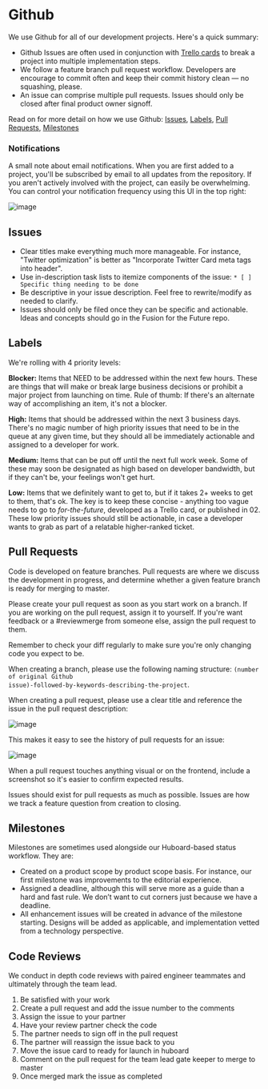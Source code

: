 # Github

We use Github for all of our development projects. Here's a quick summary:

* Github Issues are often used in conjunction with [Trello cards](tools/trello.md) to break a project into multiple implementation steps.
* We follow a feature branch pull request workflow. Developers are encourage to commit often and keep their commit history clean — no squashing, please.
* An issue can comprise multiple pull requests. Issues should only be closed after final product owner signoff.

Read on for more detail on how we use Github: [Issues](#issues), [Labels](#labels), [Pull Requests](#pull-requests), [Milestones](#milestones)

### Notifications

A small note about email notifications. When you are first added to a project, you'll be subscribed by email to all updates from the repository. If you aren't actively involved with the project, can easily be overwhelming. You can control your notification frequency using this UI in the top right:

![image](https://cloud.githubusercontent.com/assets/36432/7704146/8b0cdb3e-fdf1-11e4-96eb-220c0832ea9b.png)

## Issues

* Clear titles make everything much more manageable. For instance, "Twitter optimization" is better as "Incorporate Twitter Card meta tags into header".
* Use in-description task lists to itemize components of the issue: `* [ ] Specific thing needing to be done`
* Be descriptive in your issue description. Feel free to rewrite/modify as needed to clarify.
* Issues should only be filed once they can be specific and actionable. Ideas and concepts should go in the Fusion for the Future repo.

## Labels

We're rolling with 4 priority levels:

**Blocker:** Items that NEED to be addressed within the next few hours. These are things that will make or break large business decisions or prohibit a major project from launching on time. Rule of thumb: If there's an alternate way of accomplishing an item, it's not a blocker. 

**High:** Items that should be addressed within the next 3 business days. There's no magic number of high priority issues that need to be in the queue at any given time, but they should all be immediately actionable and assigned to a developer for work. 

**Medium:** Items that can be put off until the next full work week. Some of these may soon be designated as high based on developer bandwidth, but if they can't be, your feelings won't get hurt. 

**Low:** Items that we definitely want to get to, but if it takes 2+ weeks to get to them, that's ok. The key is to keep these concise - anything too vague needs to go to <i>for-the-future</i>, developed as a Trello card, or published in 02. These low priority issues should still be actionable, in case a developer wants to grab as part of a relatable higher-ranked ticket. 

## Pull Requests

Code is developed on feature branches. Pull requests are where we discuss the development in progress, and determine whether a given feature branch is ready for merging to master.

Please create your pull request as soon as you start work on a branch. If you are working on the pull request, assign it to yourself. If you're want feedback or a #reviewmerge from someone else, assign the pull request to them.

Remember to check your diff regularly to make sure you're only changing code you expect to be.

When creating a branch, please use the following naming structure: <code>(number of original Github issue)-followed-by-keywords-describing-the-project</code>.

When creating a pull request, please use a clear title and reference the issue in the pull request description:

![image](https://cloud.githubusercontent.com/assets/36432/4772116/4444b6da-5b95-11e4-89cc-2106064a977a.png)

This makes it easy to see the history of pull requests for an issue:

![image](https://cloud.githubusercontent.com/assets/36432/4772139/58f18cca-5b95-11e4-8895-6f8dc5b42cbc.png)

When a pull request touches anything visual or on the frontend, include a screenshot so it's easier to confirm expected results.

Issues should exist for pull requests as much as possible. Issues are how we track a feature question from creation to closing.

## Milestones

Milestones are sometimes used alongside our Huboard-based status workflow. They are:

* Created on a product scope by product scope basis. For instance, our first milestone was improvements to the editorial experience.
* Assigned a deadline, although this will serve more as a guide than a hard and fast rule. We don’t want to cut corners just because we have a deadline.
* All enhancement issues will be created in advance of the milestone starting. Designs will be added as applicable, and implementation vetted from a technology perspective.

## Code Reviews

We conduct in depth code reviews with paired engineer teammates and ultimately through the team lead. 

1. Be satisfied with your work
1. Create a pull request and add the issue number to the comments
1. Assign the issue to your partner
1. Have your review partner check the code
1. The partner needs to sign off in the pull request
1. The partner will reassign the issue back to you
1. Move the issue card to ready for launch in huboard
1. Comment on the pull request for the team lead gate keeper to merge to master
1. Once merged mark the issue as completed
